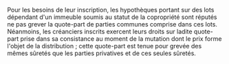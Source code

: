 Pour les besoins de leur inscription, les hypothèques portant sur des lots dépendant d'un immeuble soumis au statut de la copropriété sont réputés ne pas grever la quote-part de parties communes comprise dans ces lots. Néanmoins, les créanciers inscrits exercent leurs droits sur ladite quote-part prise dans sa consistance au moment de la mutation dont le prix forme l'objet de la distribution ; cette quote-part est tenue pour grevée des mêmes sûretés que les parties privatives et de ces seules sûretés.

